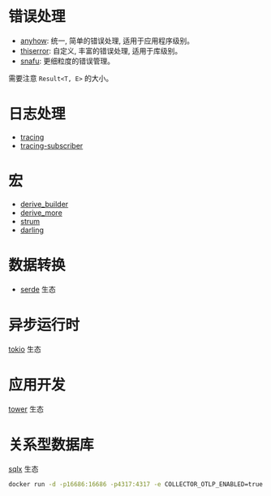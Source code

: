 # 错误处理

- [anyhow](https://docs.rs/anyhow/latest/anyhow/index.html): 统一, 简单的错误处理, 适用于应用程序级别。
- [thiserror](https://docs.rs/thiserror/latest/thiserror/index.html): 自定义, 丰富的错误处理, 适用于库级别。
- [snafu](https://docs.rs/snafu/latest/snafu/index.html): 更细粒度的错误管理。

需要注意 `Result<T, E>` 的大小。

# 日志处理

- [tracing](https://docs.rs/tracing/latest/tracing/index.html)
- [tracing-subscriber](https://docs.rs/tracing_subscriber/latest/tracing_subscriber/index.html)

# 宏

- [derive_builder](https://docs.rs/derive_builder/latest/derive_builder/index.html)
- [derive_more](https://docs.rs/derive_more/latest/derive_more/index.html)
- [strum](https://docs.rs/strum/latest/strum/index.html)
- [darling](https://docs.rs/darling/latest/darling/index.html)

# 数据转换

- [serde](https://docs.rs/serde/latest/serde/index.html) 生态

# 异步运行时

[tokio](https://docs.rs/tokio/latest/tokio/index.html) 生态

# 应用开发

[tower](https://docs.rs/tower/latest/tower/index.html) 生态

# 关系型数据库

[sqlx](https://docs.rs/sqlx/latest/sqlx/index.html) 生态

```bash
docker run -d -p16686:16686 -p4317:4317 -e COLLECTOR_OTLP_ENABLED=true jaegertracing/all-in-one:latest
```
